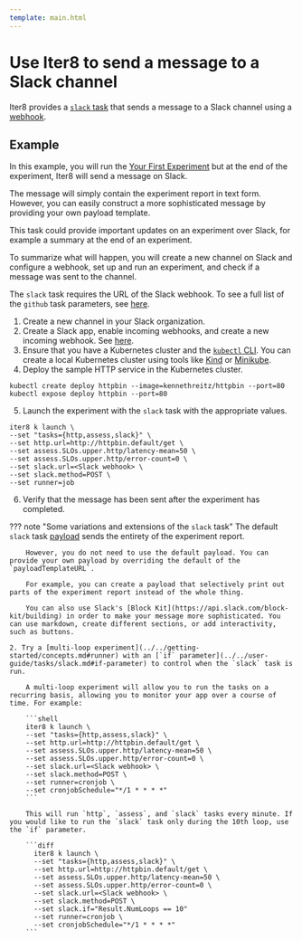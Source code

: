```yaml
---
template: main.html
---
```


# Use Iter8 to send a message to a Slack channel

Iter8 provides a [`slack` task](../../user-guide/tasks/slack.md)  that sends a message to a Slack channel using a [webhook](https://api.slack.com/messaging/webhooks).

## Example

In this example, you will run the [Your First Experiment](../../getting-started/your-first-experiment.md) but at the end of the experiment, Iter8 will send a message on Slack. 

The message will simply contain the experiment report in text form. However, you can easily construct a more sophisticated message by providing your own payload template.

This task could provide important updates on an experiment over Slack, for example a summary at the end of an experiment.

To summarize what will happen, you will create a new channel on Slack and configure a webhook, set up and run an experiment, and check if a message was sent to the channel.

The `slack` task requires the URL of the Slack webhook. To see a full list of the `github` task parameters, see [here](../../user-guide/tasks/slack.md#parameters).

1. Create a new channel in your Slack organization.
2. Create a Slack app, enable incoming webhooks, and create a new incoming webhook. See [here](https://api.slack.com/messaging/webhooks).
3. Ensure that you have a Kubernetes cluster and the [`kubectl` CLI](https://kubernetes.io/docs/reference/kubectl/). You can create a local Kubernetes cluster using tools like [Kind](https://kind.sigs.k8s.io/) or [Minikube](https://minikube.sigs.k8s.io/docs/).
4. Deploy the sample HTTP service in the Kubernetes cluster.
```shell
kubectl create deploy httpbin --image=kennethreitz/httpbin --port=80
kubectl expose deploy httpbin --port=80
```
5. Launch the experiment with the `slack` task with the appropriate values.
```shell
iter8 k launch \
--set "tasks={http,assess,slack}" \
--set http.url=http://httpbin.default/get \
--set assess.SLOs.upper.http/latency-mean=50 \
--set assess.SLOs.upper.http/error-count=0 \
--set slack.url=<Slack webhook> \
--set slack.method=POST \
--set runner=job
```
6. Verify that the message has been sent after the experiment has completed.

??? note "Some variations and extensions of the `slack` task"
    The default `slack` task [payload](https://raw.githubusercontent.com/iter8-tools/iter8/v0.14.5/charts/iter8/templates/_payload-slack.tpl) sends the entirety of the experiment report.

        However, you do not need to use the default payload. You can provide your own payload by overriding the default of the `payloadTemplateURL`.

        For example, you can create a payload that selectively print out parts of the experiment report instead of the whole thing.

        You can also use Slack's [Block Kit](https://api.slack.com/block-kit/building) in order to make your message more sophisticated. You can use markdown, create different sections, or add interactivity, such as buttons.

    2. Try a [multi-loop experiment](../../getting-started/concepts.md#runner) with an [`if` parameter](../../user-guide/tasks/slack.md#if-parameter) to control when the `slack` task is run. 
    
        A multi-loop experiment will allow you to run the tasks on a recurring basis, allowing you to monitor your app over a course of time. For example:

        ```shell
        iter8 k launch \
        --set "tasks={http,assess,slack}" \
        --set http.url=http://httpbin.default/get \
        --set assess.SLOs.upper.http/latency-mean=50 \
        --set assess.SLOs.upper.http/error-count=0 \
        --set slack.url=<Slack webhook> \
        --set slack.method=POST \
        --set runner=cronjob \
        --set cronjobSchedule="*/1 * * * *"
        ```

        This will run `http`, `assess`, and `slack` tasks every minute. If you would like to run the `slack` task only during the 10th loop, use the `if` parameter.

        ```diff
          iter8 k launch \
          --set "tasks={http,assess,slack}" \
          --set http.url=http://httpbin.default/get \
          --set assess.SLOs.upper.http/latency-mean=50 \
          --set assess.SLOs.upper.http/error-count=0 \
          --set slack.url=<Slack webhook> \
          --set slack.method=POST \
          --set slack.if="Result.NumLoops == 10"
          --set runner=cronjob \
          --set cronjobSchedule="*/1 * * * *"
        ```